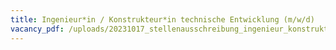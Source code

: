 ```yaml
---
title: Ingenieur*in / Konstrukteur*in technische Entwicklung (m/w/d)
vacancy_pdf: /uploads/20231017_stellenausschreibung_ingenieur_konstrukteur.pdf
---
```

